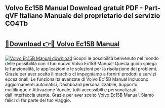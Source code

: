 ## Volvo Ec15B Manual Download gratuit PDF - Part-qVF Italiano Manuale del proprietario del servizio CO4Tb

# <h2><a href="http://dfaae1o.blite.top/?on=Volvo+Ec15B+Manual">🔗Download 👉🔴 Volvo Ec15B Manual</a></h2>

[![Volvo Ec15B Manual download](https://i.imgur.com/lujVjoI.png)](http://dfaae1o.blite.top/?on=Volvo+Ec15B+Manual)
Scopri le possibilità benvenuto nel mondo delle possibilità con il tuo nuovo Volvo Ec15B Manual! Questa guida spiega le funzionalità, le applicazioni e le soluzioni per la risoluzione dei problemi. Grazie per aver scelto il marchio ci impegniamo a fornirti prodotti e servizi eccezionali. Le funzionalità avanzate di Volvo Ec15B Manual includono aggiornamenti automatici, Dashboard personalizzabile, Supporto multilingue e Attivazione Vocale, tutti accessibili e personalizzati dall'interfaccia utente. Grazie per aver scelto Volvo Ec15B Manual. Siamo felici di far parte del tuo viaggio.
